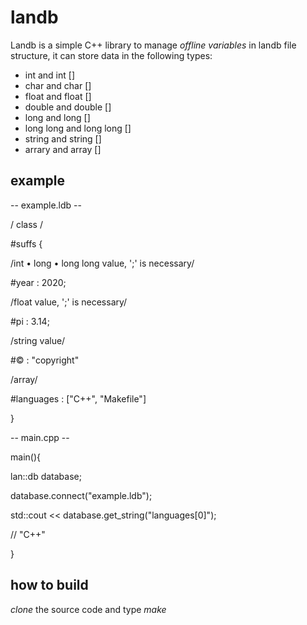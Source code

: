 # landb
Landb is a simple C++ library to manage _offline variables_  in landb file structure, it can store data in the following types:
- int and int []
- char and char []
- float and float []
- double and double []
- long and long []
- long long and long long []
- string and string []
- arrary and array []

## example

-- example.ldb --

/ class /

#suffs {
  
  /int • long • long long value, ';' is necessary/
  
  #year : 2020;
  
  /float value, ';' is necessary/
  
  #pi : 3.14;
  
  /string value/
  
  #© : "copyright"
  
  /array/
  
  #languages : ["C++", "Makefile"]
  
}

-- main.cpp -- 

main(){

  lan::db database;
  
  database.connect("example.ldb");
  
  std::cout << database.get_string("languages[0]");
  
  // "C++"
  
}

## how to build
_clone_ the source code and type _make_
